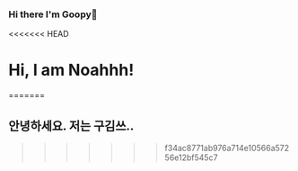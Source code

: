 ### Hi there I'm Goopy👋

<<<<<<< HEAD
# Hi, I am Noahhh!

<!--
**GUGGIM/GUGGIM** is a ✨ _special_ ✨ repository because its `README.md` (this file) appears on your GitHub profile.

Here are some ideas to get you started:

- 🔭 I’m currently working on ...
- 🌱 I’m currently learning ...
- 👯 I’m looking to collaborate on ...
- 🤔 I’m looking for help with ...
- 💬 Ask me about ...
- 📫 How to reach me: ...
- 😄 Pronouns: ...
- ⚡ Fun fact: ...
-->
=======
## 안녕하세요. 저는 구김쓰..
>>>>>>> f34ac8771ab976a714e10566a57256e12bf545c7

